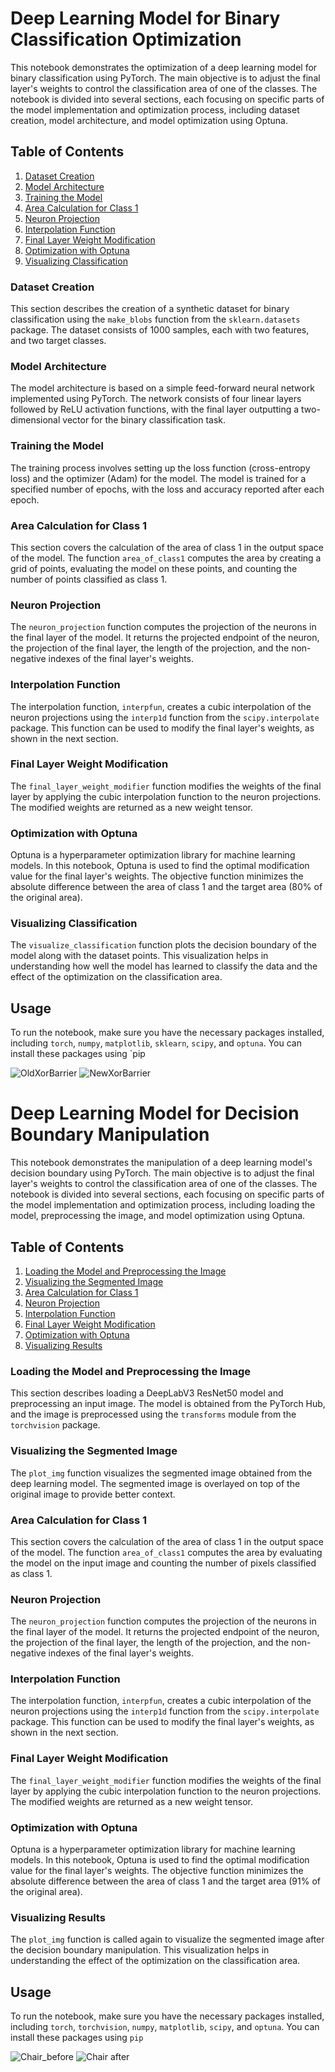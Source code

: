 # Deep Learning Model for Binary Classification Optimization

This notebook demonstrates the optimization of a deep learning model for binary classification using PyTorch. The main objective is to adjust the final layer's weights to control the classification area of one of the classes. The notebook is divided into several sections, each focusing on specific parts of the model implementation and optimization process, including dataset creation, model architecture, and model optimization using Optuna.

## Table of Contents

1. [Dataset Creation](#Dataset-Creation)
2. [Model Architecture](#Model-Architecture)
3. [Training the Model](#Training-the-Model)
4. [Area Calculation for Class 1](#Area-Calculation-for-Class-1)
5. [Neuron Projection](#Neuron-Projection)
6. [Interpolation Function](#Interpolation-Function)
7. [Final Layer Weight Modification](#Final-Layer-Weight-Modification)
8. [Optimization with Optuna](#Optimization-with-Optuna)
9. [Visualizing Classification](#Visualizing-Classification)

### Dataset Creation

This section describes the creation of a synthetic dataset for binary classification using the `make_blobs` function from the `sklearn.datasets` package. The dataset consists of 1000 samples, each with two features, and two target classes.

### Model Architecture

The model architecture is based on a simple feed-forward neural network implemented using PyTorch. The network consists of four linear layers followed by ReLU activation functions, with the final layer outputting a two-dimensional vector for the binary classification task.

### Training the Model

The training process involves setting up the loss function (cross-entropy loss) and the optimizer (Adam) for the model. The model is trained for a specified number of epochs, with the loss and accuracy reported after each epoch.

### Area Calculation for Class 1

This section covers the calculation of the area of class 1 in the output space of the model. The function `area_of_class1` computes the area by creating a grid of points, evaluating the model on these points, and counting the number of points classified as class 1.

### Neuron Projection

The `neuron_projection` function computes the projection of the neurons in the final layer of the model. It returns the projected endpoint of the neuron, the projection of the final layer, the length of the projection, and the non-negative indexes of the final layer's weights.

### Interpolation Function

The interpolation function, `interpfun`, creates a cubic interpolation of the neuron projections using the `interp1d` function from the `scipy.interpolate` package. This function can be used to modify the final layer's weights, as shown in the next section.

### Final Layer Weight Modification

The `final_layer_weight_modifier` function modifies the weights of the final layer by applying the cubic interpolation function to the neuron projections. The modified weights are returned as a new weight tensor.

### Optimization with Optuna

Optuna is a hyperparameter optimization library for machine learning models. In this notebook, Optuna is used to find the optimal modification value for the final layer's weights. The objective function minimizes the absolute difference between the area of class 1 and the target area (80% of the original area).

### Visualizing Classification

The `visualize_classification` function plots the decision boundary of the model along with the dataset points. This visualization helps in understanding how well the model has learned to classify the data and the effect of the optimization on the classification area.

## Usage

To run the notebook, make sure you have the necessary packages installed, including `torch`, `numpy`, `matplotlib`, `sklearn`, `scipy`, and `optuna`. You can install these packages using `pip

![OldXorBarrier](https://user-images.githubusercontent.com/106159145/236709933-f9f1afc8-2907-4ecb-9e50-4356c0d165e0.PNG)
![NewXorBarrier](https://user-images.githubusercontent.com/106159145/236709931-4dfaf183-bc1b-470d-89e1-1d9a5cef34ea.PNG)


# Deep Learning Model for Decision Boundary Manipulation

This notebook demonstrates the manipulation of a deep learning model's decision boundary using PyTorch. The main objective is to adjust the final layer's weights to control the classification area of one of the classes. The notebook is divided into several sections, each focusing on specific parts of the model implementation and optimization process, including loading the model, preprocessing the image, and model optimization using Optuna.

## Table of Contents

1. [Loading the Model and Preprocessing the Image](#Loading-the-Model-and-Preprocessing-the-Image)
2. [Visualizing the Segmented Image](#Visualizing-the-Segmented-Image)
3. [Area Calculation for Class 1](#Area-Calculation-for-Class-1)
4. [Neuron Projection](#Neuron-Projection)
5. [Interpolation Function](#Interpolation-Function)
6. [Final Layer Weight Modification](#Final-Layer-Weight-Modification)
7. [Optimization with Optuna](#Optimization-with-Optuna)
8. [Visualizing Results](#Visualizing-Results)

### Loading the Model and Preprocessing the Image

This section describes loading a DeepLabV3 ResNet50 model and preprocessing an input image. The model is obtained from the PyTorch Hub, and the image is preprocessed using the `transforms` module from the `torchvision` package.

### Visualizing the Segmented Image

The `plot_img` function visualizes the segmented image obtained from the deep learning model. The segmented image is overlayed on top of the original image to provide better context.

### Area Calculation for Class 1

This section covers the calculation of the area of class 1 in the output space of the model. The function `area_of_class1` computes the area by evaluating the model on the input image and counting the number of pixels classified as class 1.

### Neuron Projection

The `neuron_projection` function computes the projection of the neurons in the final layer of the model. It returns the projected endpoint of the neuron, the projection of the final layer, the length of the projection, and the non-negative indexes of the final layer's weights.

### Interpolation Function

The interpolation function, `interpfun`, creates a cubic interpolation of the neuron projections using the `interp1d` function from the `scipy.interpolate` package. This function can be used to modify the final layer's weights, as shown in the next section.

### Final Layer Weight Modification

The `final_layer_weight_modifier` function modifies the weights of the final layer by applying the cubic interpolation function to the neuron projections. The modified weights are returned as a new weight tensor.

### Optimization with Optuna

Optuna is a hyperparameter optimization library for machine learning models. In this notebook, Optuna is used to find the optimal modification value for the final layer's weights. The objective function minimizes the absolute difference between the area of class 1 and the target area (91% of the original area).

### Visualizing Results

The `plot_img` function is called again to visualize the segmented image after the decision boundary manipulation. This visualization helps in understanding the effect of the optimization on the classification area.

## Usage

To run the notebook, make sure you have the necessary packages installed, including `torch`, `torchvision`, `numpy`, `matplotlib`, `scipy`, and `optuna`. You can install these packages using `pip`

![Chair_before](https://user-images.githubusercontent.com/106159145/236709966-17aaca17-1be4-4f6c-b445-0949d5eca6a4.PNG)
![Chair after](https://user-images.githubusercontent.com/106159145/236709967-c081f432-c4a9-43c0-9ed7-e0f592656a95.PNG)

